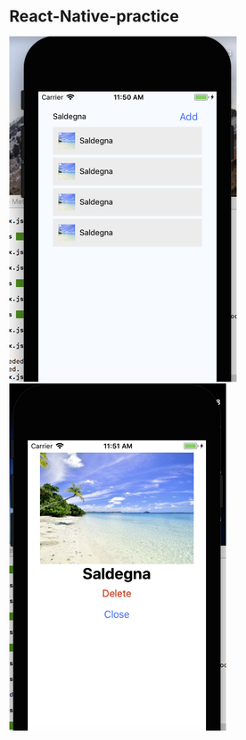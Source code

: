 # React-Native-practice

![Ios](/src/assets/Screen%20Shot%202018-04-12%20at%2011.50.48.png)
![Android](/src/assets/Screen%20Shot%202018-04-12%20at%2011.51.25.png)


